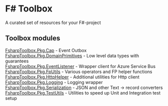 # F# Toolbox
A curated set of resources for your F#-project

## Toolbox modules
[FsharpToolbox.Pkg.Cap](https://github.com/valtech/FsharpToolbox.Pkg.Cap) - Event Outbox  
[FsharpToolbox.Pkg.DomainPrimitives](https://github.com/valtech/FsharpToolbox.Pkg.DomainPrimitives) - Low level data types with guarantees  
[FsharpToolbox.Pkg.EventListener](https://github.com/valtech/FsharpToolbox.Pkg.EventListener) - Wrapper client for Azure Service Bus  
[FsharpToolbox.Pkg.FpUtils](https://github.com/valtech/fsharptoolbox.pkg.fputils) - Various operators and FP helper functions  
[FsharpToolbox.Pkg.HttpHelper](https://github.com/valtech/FsharpToolbox.Pkg.HttpHelper) - Additional utilities for Http client  
[FsharpToolbox.Pkg.Logging](https://github.com/valtech/fsharptoolbox.pkg.logging) - Logging wrapper  
[FsharpToolbox.Pkg.Serialization](https://github.com/valtech/FsharpToolbox.Pkg.Serialization) - JSON and other Text -> record converters  
[FsharpToolbox.Pkg.TestUtils](https://github.com/valtech/FsharpToolbox.Pkg.TestUtils) - Utilities to speed up Unit and Integration test setup  
